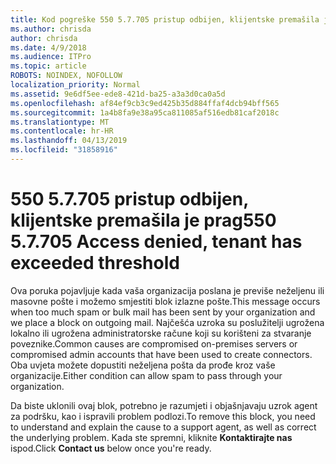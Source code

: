 ```yaml
---
title: Kod pogreške 550 5.7.705 pristup odbijen, klijentske premašila je prag
ms.author: chrisda
author: chrisda
ms.date: 4/9/2018
ms.audience: ITPro
ms.topic: article
ROBOTS: NOINDEX, NOFOLLOW
localization_priority: Normal
ms.assetid: 9e6df5ee-ede8-421d-ba25-a3a3d0ca0a5d
ms.openlocfilehash: af84ef9cb3c9ed425b35d884ffaf4dcb94bff565
ms.sourcegitcommit: 1a4b8fa9e38a95ca811085af516edb81caf2018c
ms.translationtype: MT
ms.contentlocale: hr-HR
ms.lasthandoff: 04/13/2019
ms.locfileid: "31858916"
---
```

# <a name="550-57705-access-denied-tenant-has-exceeded-threshold"></a><span data-ttu-id="2e0ed-102">550 5.7.705 pristup odbijen, klijentske premašila je prag</span><span class="sxs-lookup"><span data-stu-id="2e0ed-102">550 5.7.705 Access denied, tenant has exceeded threshold</span></span>

<span data-ttu-id="2e0ed-103">Ova poruka pojavljuje kada vaša organizacija poslana je previše neželjenu ili masovne pošte i možemo smjestiti blok izlazne pošte.</span><span class="sxs-lookup"><span data-stu-id="2e0ed-103">This message occurs when too much spam or bulk mail has been sent by your organization and we place a block on outgoing mail.</span></span>
<span data-ttu-id="2e0ed-104">Najčešća uzroka su poslužitelji ugrožena lokalno ili ugrožena administratorske račune koji su korišteni za stvaranje poveznike.</span><span class="sxs-lookup"><span data-stu-id="2e0ed-104">Common causes are compromised on-premises servers or compromised admin accounts that have been used to create connectors.</span></span> <span data-ttu-id="2e0ed-105">Oba uvjeta možete dopustiti neželjena pošta da prođe kroz vaše organizacije.</span><span class="sxs-lookup"><span data-stu-id="2e0ed-105">Either condition can allow spam to pass through your organization.</span></span>

<span data-ttu-id="2e0ed-106">Da biste uklonili ovaj blok, potrebno je razumjeti i objašnjavaju uzrok agent za podršku, kao i ispravili problem podlozi.</span><span class="sxs-lookup"><span data-stu-id="2e0ed-106">To remove this block, you need to understand and explain the cause to a support agent, as well as correct the underlying problem.</span></span>
<span data-ttu-id="2e0ed-107">Kada ste spremni, kliknite **Kontaktirajte nas** ispod.</span><span class="sxs-lookup"><span data-stu-id="2e0ed-107">Click **Contact us** below once you're ready.</span></span>
